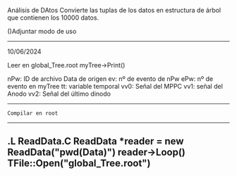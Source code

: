 Análisis de DAtos 
Convierte las tuplas de los datos en estructura de árbol que contienen  los 10000 datos.

()Adjuntar modo de uso


----------------------------------------------
10/06/2024

Leer en global_Tree.root myTree->Print()

nPw: ID de archivo Data de origen
ev: nº de evento de nPw
ePw: nº de evento en myTree 
tt: variable temporal 
vv0: Señal del MPPC
vv1: señal del Anodo
vv2: Señal del último dinodo

-----------------------------------------------
	Compilar en root
-----------------------------------------------
.L ReadData.C
ReadData *reader = new ReadData("pwd(Data)")
reader->Loop()
TFile::Open("global_Tree.root")
-----------------------------------------------
